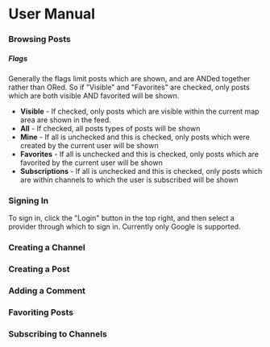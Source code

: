 # User Manual

### Browsing Posts

##### Flags

Generally the flags limit posts which are shown, and are ANDed together rather than ORed. So if "Visible" and "Favorites" are checked, only posts which are both visible AND favorited will be shown.

* **Visible** - If checked, only posts which are visible within the current map area are shown in the feed.
* **All** - If checked, all posts types of posts will be shown
* **Mine** - If all is unchecked and this is checked, only posts which were created by the current user will be shown
* **Favorites** - If all is unchecked and this is checked, only posts which are favorited by the current user will be shown
* **Subscriptions** - If all is unchecked and this is checked, only posts which are within channels to which the user is subscribed will be shown

### Signing In

To sign in, click the "Login" button in the top right, and then select a provider through which to sign in. Currently only Google is supported.

### Creating a Channel

### Creating a Post

### Adding a Comment

### Favoriting Posts

### Subscribing to Channels
